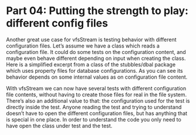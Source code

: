 Part 04: Putting the strength to play: different config files
=============================================================

Another great use case for vfsStream is testing behavior with different
configuration files. Let’s assume we have a class which reads a configuration
file. It could do some tests on the configuration content, and maybe even behave
different depending on input when creating the class. Here is a simplified excerpt
from a class of the stubbles/dbal package which uses property files for database
configurations. As you can see its behavior  depends on some internal values as
on configuration file content.

With vfsStream we can now have several tests with different configuration file
contents, without having to create those files for real in the file system.
There’s also an additional value to that: the configuration used for the test is
directly inside the test. Anyone reading the test and trying to understand doesn’t
have to open the different configuration files, but has anything that is special
in one place. In order to understand the code you only need to have open the
class under test and the test.
